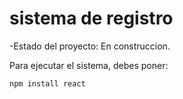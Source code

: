 <h1> sistema de registro</h1>

-Estado del proyecto: En construccion.

Para ejecutar el sistema, debes poner:

```npm install react```
